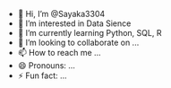 - 👋 Hi, I’m @Sayaka3304
- 👀 I’m interested in Data Sience
- 🌱 I’m currently learning Python, SQL, R
- 💞️ I’m looking to collaborate on ...
- 📫 How to reach me ...
- 😄 Pronouns: ...
- ⚡ Fun fact: ...

<!---
Sayaka3304/Sayaka3304 is a ✨ special ✨ repository because its `README.md` (this file) appears on your GitHub profile.
You can click the Preview link to take a look at your changes.
--->
